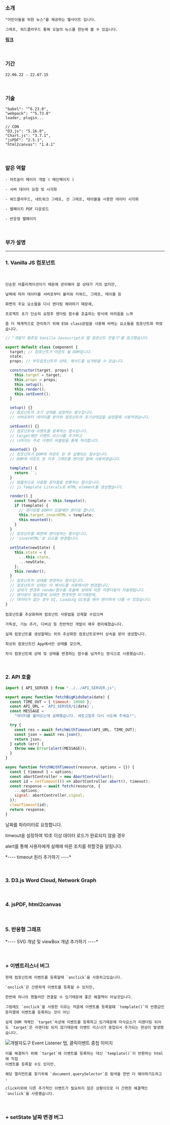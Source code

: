 ### <b>소개</b>

```
"어린이들을 위한 뉴스"를 제공하는 웹사이트 입니다.

그래프, 워드클라우드 통해 오늘의 뉴스를 한눈에 볼 수 있습니다.
```

<strong><a target="_blank" href="https://bigkids.co.kr">링크</a></strong>

<br>

### <b>기간</b>

```
22.06.22 - 22.07.15
```

<br>

### <b>기술</b>

```
"babel": "^6.23.0",
"webpack": "^5.73.0"
loader, plugin...

// CDN
"D3.js": "5.16.0",
"Chart.js": "3.7.1",
"jsPDF": "2.5.1",
"html2canvas": "1.4.1"
```

<br>

### <b>맡은 역할</b>

```
- 차트놀이 페이지 개발 ( 메인페이지 )

- 서버 데이터 요청 및 시각화

- 워드클라우드, 네트워크 그래프, 선 그래프, 테이블을 사용한 데이터 시각화

- 웹페이지 PDF 다운로드

- 반응형 웹페이지
```

<br>

### <b>부가 설명</b>

<hr>

### <b>1. Vanilla JS 컴포넌트</b>

<br>

```
단순한 어플리케이션이기 때문에 관리해야 할 상태가 거의 없지만,

날짜에 따라 데이터를 서버로부터 불러와 키워드, 그래프, 테이블 등

화면의 주요 요소들을 다시 렌더링 해야하기 때문에,

프로젝트 초기 단순히 요청후 렌더링 함수를 호출하는 방식에 어려움을 느껴

좀 더 체계적으로 관리하기 위해 ES6 class문법을 사용해 바뀌는 요소들을 컴포넌트화 하였습니다.
```

```javascript
// "개발자 황준일 Vanilla Javascript로 웹 컴포넌트 만들기"를 참고했습니다.

export default class Component {
  target; // 컴포넌트가 마운트 될 DOM입니다.
  state;
  props; // 부모컴포넌트의 상태, 메서드를 넘겨받을 수 있습니다.

  constructor(target, props) {
    this.target = target;
    this.props = props;
    this.setup();
    this.render();
    this.setEvent();
  }

  setup() {}
  // 컴포넌트의 초기 상태를 설정하는 함수입니다.
  // 서버로부터 데이터를 받아와 컴포넌트의 초기상태값을 설정할때 사용하였습니다.

  setEvent() {}
  // 컴포넌트에 이벤트를 등록하는 함수입니다.
  // target에만 이벤트 리스너를 추가하고
  // 나머지는 주로 이벤트 버블링을 통해 처리합니다.

  mounted() {}
  // 컴포넌트가 DOM에 마운트 된 후 실행되는 함수입니다.
  // DOM에 마운트 된 이후 그래프를 렌더링 할때 사용하였습니다.

  template() {
    return ``;
  }
  // 템플릿으로 사용할 문자열을 반환하는 함수입니다.
  // js Template Literals로 HTML element를 생성했습니다.

  render() {
    const template = this.tempate();
    if (template) {
      // 렌더링할 DOM이 있을때만 렌더링 합니다.
      this.target.innerHTML = template;
      this.mounted();
    }
  }
  // 컴포넌트를 화면에 렌더링하는 함수입니다.
  // 'innerHTML'로 요소를 변경합니다.

  setState(newState) {
    this.state = {
      ...this.state,
      ...newState,
    };
    this.render();
  }
  // 컴포넌트의 상태를 변경하는 함수입니다.
  // 컴포넌트의 상태는 이 메서드를 사용해서만 변경합니다.
  // 상태가 변경후 render함수를 호출해 상태에 따른 리렌더링이 자동화됩니다.
  // 렌더링이 필요할때 상태만 변경하면 되기때문에,
  // 데이터가 없는 경우 UI, Loading UI등을 매우 편리하게 다룰 수 있었습니다.
}
```

```
컴포넌트를 추상화하여 컴포넌트 사용법을 강제할 수있으며

가독성, 기능 추가, 디버깅 등 전반적인 개발이 매우 편리해졌습니다.

실제 컴포넌트를 생성할때는 위의 추상화한 컴포넌트로부터 상속을 받아 생성합니다.

최상위 컴포넌트인 App에서만 상태를 갖으며,

자식 컴포넌트에 상태 및 상태를 변경하는 함수를 넘겨주는 방식으로 사용했습니다.
```

<br>

### <b>2. API 호출</b>

```javascript
import { API_SERVER } from "../../API_SERVER.js";

export async function fetchBigKidsData(date) {
  const TIME_OUT = { timeout: 10000 };
  const API_URL = `API_SERVER/${date}`;
  const MESSAGE =
    "데이터를 불러오는데 실패했습니다. 새로고침후 다시 시도해 주세요!";

  try {
    const res = await fetchWithTimeout(API_URL, TIME_OUT);
    const json = await res.json();
    return json;
  } catch (err) {
    throw new Error(alert(MESSAGE));
  }
}

async function fetchWithTimeout(resource, options = {}) {
  const { timeout } = options;
  const abortController = new AbortController();
  const id = setTimeout(() => abortController.abort(), timeout);
  const response = await fetch(resource, {
    ...options,
    signal: abortController.signal,
  });
  clearTimeout(id);
  return response;
}
```

날짜를 파라미터로 요청합니다.

timeout을 설정하여 10초 이상 데이터 로드가 완료되지 않을 경우

alert를 통해 사용자에게 실패에 따른 조치를 취할것을 알림니다.

\*---- timeout 원리 추가하기 ----\*

<br>

### <b>3. D3.js Word Cloud, Network Graph</b>

<br>

### <b>4. jsPDF, html2canvas </b>

<br>

### <b>5. 반응형 그래프</b>

\*---- SVG 개념 및 viewBox 개념 추가하기 ----\*

<br>

### <b>+ 이벤트리스너 버그</b>

```
현재 컴포넌트에 이벤트를 등록할때 `onclick`을 사용하고있습니다.

`onclick`은 간편하게 이벤트를 등록할 수 있지만,

한번에 하나의 핸들러만 연결할 수 있기때문에 좋은 해결책이 아닐것입니다.

그럼에도 `onclick`을 사용한 이유는 처음에 이벤트를 등록할떄 `template()`의 반환값인 문자열에 이벤트를 등록하는 것이 아닌

실제 DOM 객체인 `target`속성에 이벤트를 등록하고 있기때문에 자식요소가 리렌더링 되어도 `target`은 리렌더링 되지 않기때문에 이벤트 리스너가 중첩되서 추가되는 현상이 발생했습니다.
```

<img alt="개발자도구 Event Listener 탭, 클릭이벤트 중첩 이미지" src="./image/evt.png" />

```
이를 해결하기 위해 `target`에 이벤트를 등록하는 대신 `template()`이 반환하는 html에 직접
이벤트를 등록할 수도 있지만,

해당 엘리먼트를 찾기위해 `document.querySelector`로 탐색을 한번 더 해야하기도하고 ,

click이외에 다른 추가적인 이벤트가 필요하지 않은 상황이므로 더 간편한 해결책인 `onclick`을 사용했습니다.
```

<br>

### <b>+ setState 날짜 변경 버그 </b>
